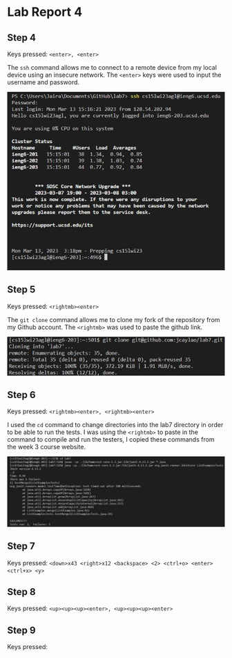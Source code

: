 # **Lab Report 4**

## **Step 4**

Keys pressed: `<enter>, <enter>`

The `ssh` command allows me to connect to a remote device from my local device using an insecure network. The `<enter>` keys were used to input the username and password.

![Image](https://github.com/jcaylao/Lab-Report-4/blob/main/step4.JPG?raw=true)

## **Step 5**

Keys pressed: `<rightmb><enter>`

The `git clone` command allows me to clone my fork of the repository from my Github account. The `<rightmb>` was used to paste the github link.

![Image](https://github.com/jcaylao/Lab-Report-4/blob/main/step5.JPG?raw=true)

## **Step 6**

Keys pressed: `<rightmb><enter>, <rightmb><enter>`

I used the `cd` command to change directories into the lab7 directory in order to be able to run the tests. I was using the `<rightmb>` to paste in the command to compile and run the testers, I copied these commands from the week 3 course website.

![Image](https://github.com/jcaylao/Lab-Report-4/blob/main/newstep6.JPG?raw=true)

## **Step 7**

Keys pressed: `<down>x43 <right>x12 <backspace> <2> <ctrl+o> <enter> <ctrl+x> <y>`

## **Step 8**

Keys pressed: `<up><up><up><enter>, <up><up><up><enter>`

## **Step 9**

Keys pressed:


